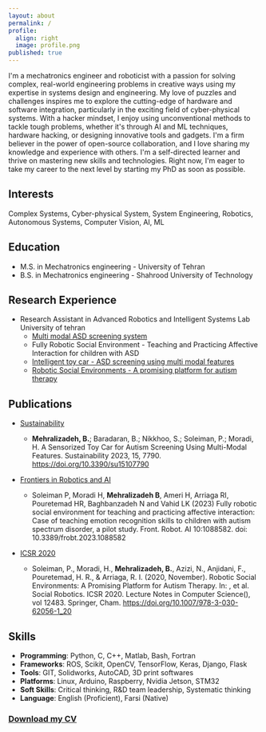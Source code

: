 ```yaml
---
layout: about
permalink: /
profile:
  align: right
  image: profile.png
published: true
---
```


I'm a mechatronics engineer and roboticist with a passion for solving complex, real-world engineering problems in creative ways using my expertise in systems design and engineering. My love of puzzles and challenges inspires me to explore the cutting-edge of hardware and software integration, particularly in the exciting field of cyber-physical systems. With a hacker mindset, I enjoy using unconventional methods to tackle tough problems, whether it's through AI and ML techniques, hardware hacking, or designing innovative tools and gadgets. I'm a firm believer in the power of open-source collaboration, and I love sharing my knowledge and experience with others. I'm a self-directed learner and thrive on mastering new skills and technologies. Right now, I'm eager to take my career to the next level by starting my PhD as soon as possible.

## Interests
Complex Systems, Cyber-physical System, System Engineering, Robotics, Autonomous Systems, Computer Vision, AI, ML

## Education

- M.S. in Mechatronics engineering - University of Tehran
- B.S. in Mechatronics engineering - Shahrood University of Technology 

## Research Experience

- Research Assistant in Advanced Robotics and Intelligent Systems Lab University of tehran
  - [Multi modal ASD screening system](https://bijanmehr.github.io/projects/mmass/)
  - Fully Robotic Social Environment - Teaching and Practicing Affective Interaction for children with ASD
  - [Intelligent toy car - ASD screening using multi modal features](https://bijanmehr.github.io/projects/intelligent_car/)
  - [Robotic Social Environments - A promising platform for autism therapy](https://doi.org/10.1007/978-3-030-62056-1_20)

## Publications

- [Sustainability](https://doi.org/10.3390/su15107790)
  - **Mehralizadeh, B.**; Baradaran, B.; Nikkhoo, S.; Soleiman, P.; Moradi, H. A Sensorized Toy Car for Autism Screening Using Multi-Modal Features. Sustainability 2023, 15, 7790. https://doi.org/10.3390/su15107790

- [Frontiers in Robotics and AI](https://doi.org/10.3389/frobt.2023.1088582)
  - Soleiman P, Moradi H, **Mehralizadeh B**, Ameri H, Arriaga RI, Pouretemad HR, Baghbanzadeh N and Vahid LK (2023) Fully robotic social environment for teaching and practicing affective interaction: Case of teaching emotion recognition skills to children with autism spectrum disorder, a pilot study. Front. Robot. AI 10:1088582. doi: 10.3389/frobt.2023.1088582

- [ICSR 2020](https://doi.org/10.1007/978-3-030-62056-1_20)
  - Soleiman, P., Moradi, H., **Mehralizadeh, B.**, Azizi, N., Anjidani, F., Pouretemad, H. R., & Arriaga, R. I. (2020, November). Robotic Social Environments: A Promising Platform for Autism Therapy. In: , et al. Social Robotics. ICSR 2020. Lecture Notes in Computer Science(), vol 12483. Springer, Cham. https://doi.org/10.1007/978-3-030-62056-1_20

## Skills

- **Programming**: Python, C, C++, Matlab, Bash, Fortran
- **Frameworks**: ROS, Scikit, OpenCV, TensorFlow, Keras, Django, Flask
- **Tools**: GIT, Solidworks, AutoCAD, 3D print softwares
- **Platforms**: Linux, Arduino, Raspberry, Nvidia Jetson, STM32
- **Soft Skills**: Critical thinking, R&D team leadership, Systematic thinking
- **Language**: English (Proficient), Farsi (Native)

### [Download my CV](https://bijanmehr.github.io/assets/files/bijanmehr_cv.pdf)

